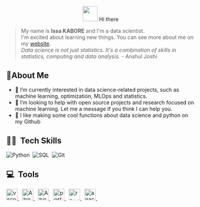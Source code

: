 ##
<p align="center">
  <img src="https://media.giphy.com/media/hvRJCLFzcasrR4ia7z/giphy.gif" width="40px"/>
  Hi there
  <!-- (https://git.io/typing-svg) -->
</p>


> My name is **Issa KABORE** and I'm a data scientist.  <br>
> I'm excited about learning new things. 
> You can see more about me on my [website](https://issa-kabore.github.io/).   <br>
> *Data science is not just statistics. It's a combination of skills in statistics, computing and data analysis.* - Anshul Joshi <br>
  


## :rocket:About Me

- 🔭 I’m currently interested in data science-related projects, such as machine learning, optimization, MLOps and statistics.
- :raised_back_of_hand: I’m looking to help with open source projects and research focused on machine learning. Let me a message if you think I can help you.
- :pencil: I like making some cool functions about data science and python on my Github


## 👩‍💻 &nbsp;Tech Skills

![Python](https://img.shields.io/badge/-Python-E3CF57?style=flat&logo=python)&nbsp;
![SQL](https://img.shields.io/badge/-SQL-CC2927?style=flat&logo=microsoftsqlserver)&nbsp;
![Git](https://img.shields.io/badge/-Git-05122A?style=flat&logo=git)&nbsp;



## 💻 &nbsp;Tools
<p>
    <a href="https://code.visualstudio.com/" target="_blank"> <img alt="vscode" src="https://upload.wikimedia.org/wikipedia/commons/9/9a/Visual_Studio_Code_1.35_icon.svg" height="30"/> </a> &nbsp;
    <a href="https:/https://www.jetbrains.com/fr-fr/pycharm/" target="_blank"> <img src="https://upload.wikimedia.org/wikipedia/commons/thumb/1/1d/PyCharm_Icon.svg/langfr-220px-PyCharm_Icon.svg.png" alt="Azure" height="30"/> </a> &nbsp;
    <a href="https://azure.microsoft.com/fr-fr" target="_blank"> <img src="https://upload.wikimedia.org/wikipedia/fr/thumb/b/b6/Microsoft-Azure.png/100px-Microsoft-Azure.png" alt="Azure"  height="30"/> </a> &nbsp;
  <a href="https://postman.com" target="_blank"> <img src="https://upload.wikimedia.org/wikipedia/commons/c/c2/Postman_%28software%29.png" alt="postman"  height="30"/> </a> &nbsp;
    <a href="https://www.r-studio.com/fr/" target="_blank"> <img src="https://upload.wikimedia.org/wikipedia/fr/thumb/4/4e/RStudio_Logo.png/220px-RStudio_Logo.png" alt="r-studio"  height="30"/> </a> &nbsp;
    <a href="https://www.anaconda.com/products/distribution" target="_blank"> <img src="https://upload.wikimedia.org/wikipedia/en/c/cd/Anaconda_Logo.png" alt="anaconda"  height="30"/> </a> &nbsp;
</p>




<!--
**issa-kabore/issa-kabore** is a ✨ _special_ ✨ repository because its `README.md` (this file) appears on your GitHub profile.

Here are some ideas to get you started:

- 🔭 I’m currently working on ...
- 🌱 I’m currently learning ...
- 👯 I’m looking to collaborate on ...
- 🤔 I’m looking for help with ...
- 💬 Ask me about ...
- 📫 How to reach me: ...
- 😄 Pronouns: ...
- ⚡ Fun fact: ...


## 🔥 &nbsp;My Stats 

<p >
    <a href="https://github.com/issa-kabore" target="_blank">
        <img align="center" height="160em" src="https://github-readme-stats.vercel.app/api?username=issa-kabore&show_icons=true&include_all_commits=true&theme=vision-friendly-dark&count_private=true&show_owner=true" />
        <img align="center" height="160em" src="https://github-readme-stats.vercel.app/api/top-langs/?username=issa-kabore&layout=compact&theme=vision-friendly-dark"/>
    </a>
</p>

-->
